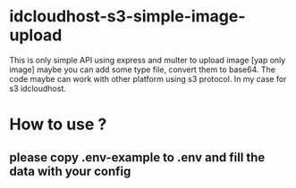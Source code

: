 # idcloudhost-s3-simple-image-upload

This is only simple API using express and multer to upload image [yap only image] maybe you can add some type file, convert them to base64.
The code maybe can work with other platform using s3 protocol. In my case for s3 idcloudhost.

# How to use ?
## please copy .env-example to .env and fill the data with your config

